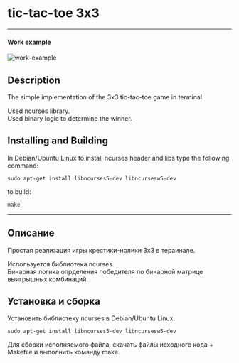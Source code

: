 # tic-tac-toe 3x3
----------
#### Work example
![work-example](https://github.com/ValentinMy/In_one_day/blob/master/tic-tac-toe/WorkExample.gif)


## Description
The simple implementation of the 3x3 tic-tac-toe game in terminal.

Used ncurses library.  
Used binary logic to determine the winner.

## Installing and Building
In Debian/Ubuntu Linux to install ncurses header and libs type the following command:
```
sudo apt-get install libncurses5-dev libncursesw5-dev
```
to build:
```
make
```
----------

## Описание
Простая реализация игры крестики-нолики 3х3 в тераинале.

Используется библиотека ncurses.  
Бинарная логика опрделения победителя по бинарной матрице выигрышных комбинаций.

## Установка и сборка
Установить библиотеку ncurses в Debian/Ubuntu Linux:
```
sudo apt-get install libncurses5-dev libncursesw5-dev
```
Для сборки исполняемого файла, скачать файлы исходного кода + Makefile и выполнить команду make.
